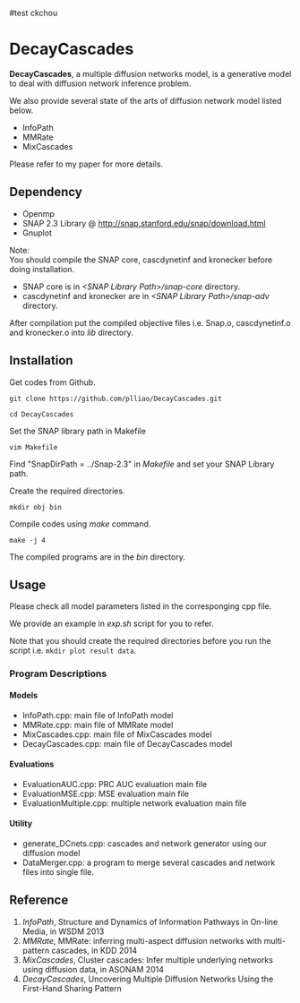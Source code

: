 #test ckchou
# DecayCascades

**DecayCascades**, a multiple diffusion networks model, is a generative model to deal with diffusion network inference problem.

We also provide several state of the arts of diffusion network model listed below.

* InfoPath
* MMRate
* MixCascades

Please refer to my paper for more details.

## Dependency
* Openmp
* SNAP 2.3 Library @ http://snap.stanford.edu/snap/download.html
* Gnuplot

Note:  
You should compile the SNAP core, cascdynetinf and kronecker before doing installation.  
  * SNAP core is in *\<SNAP Library Path\>/snap-core* directory.  
  * cascdynetinf and kronecker are in *\<SNAP Library Path\>/snap-adv* directory.  

After compilation put the compiled objective files i.e. Snap.o, cascdynetinf.o and kronecker.o into *lib* directory. 

## Installation

Get codes from Github.

`git clone https://github.com/plliao/DecayCascades.git`

`cd DecayCascades`

Set the SNAP library path in Makefile

`vim Makefile`

Find "SnapDirPath = ../Snap-2.3" in *Makefile* and set your SNAP Library path.

Create the required directories.

`mkdir obj bin`

Compile codes using *make* command.

`make -j 4`

The compiled programs are in the *bin* directory.

## Usage

Please check all model parameters listed in the corresponging cpp file. 

We provide an example in *exp.sh* script for you to refer.

Note that you should create the required directories before you run the script i.e. `mkdir plot result data`.

### Program Descriptions
#### Models
* InfoPath.cpp: main file of InfoPath model  
* MMRate.cpp: main file of MMRate model  
* MixCascades.cpp: main file of MixCascades model  
* DecayCascades.cpp: main file of DecayCascades model

#### Evaluations
* EvaluationAUC.cpp: PRC AUC evaluation main file  
* EvaluationMSE.cpp: MSE evaluation main file  
* EvaluationMultiple.cpp: multiple network evaluation main file  

#### Utility
* generate_DCnets.cpp: cascades and network generator using our diffusion model  
* DataMerger.cpp: a program to merge several cascades and network files into single file.

## Reference
1. *InfoPath*, Structure and Dynamics of Information Pathways in On-line Media, in WSDM 2013
2. *MMRate*, MMRate: inferring multi-aspect diffusion networks with multi-pattern cascades, in KDD 2014
3. *MixCascades*, Cluster cascades: Infer multiple underlying networks using diffusion data, in ASONAM 2014
4. *DecayCascades*, Uncovering Multiple Diffusion Networks Using the First-Hand Sharing Pattern
